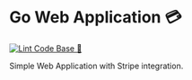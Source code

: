 # Go Web Application 💳

[![Lint Code Base 🦝](https://github.com/rolasotelo/go-stripe/actions/workflows/linter.yml/badge.svg?branch=main)](https://github.com/rolasotelo/go-stripe/actions/workflows/linter.yml)

Simple Web Application with Stripe integration.
